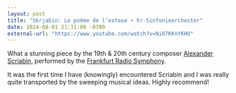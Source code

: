 ```yaml
---
layout: post
title: "Skrjabin: Le poème de l’extase ∙ hr-Sinfonieorchester"
date: 2024-08-01 21:31:00 -0700
external-url: "https://www.youtube.com/watch?v=Ni87KKnYKHU"
---
```


What a stunning piece by the 19th & 20th century composer [Alexander
Scriabin](https://en.wikipedia.org/wiki/Alexander_Scriabin), performed by
the [Frankfurt Radio
Symphony](https://en.wikipedia.org/wiki/Frankfurt_Radio_Symphony).

It was the first time I have (knowingly) encountered Scriabin and I was
really quite transported by the sweeping musical ideas. Highly recommend!
